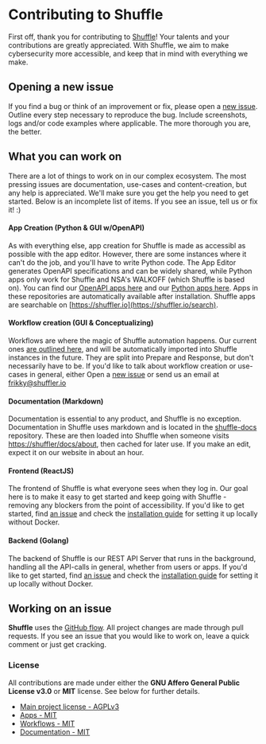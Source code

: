 # Contributing to Shuffle

First off, thank you for contributing to [Shuffle](https://shuffler.io/)! Your talents and your contributions are greatly appreciated. With Shuffle, we aim to make cybersecurity more accessible, and keep that in mind with everything we make. 

## Opening a new issue

If you find a bug or think of an improvement or fix, please open a [new issue](https://github.com/frikky/Shuffle/issues/new). Outline every step necessary to reproduce the bug. Include screenshots, logs and/or code examples where applicable. The more thorough you are, the better.

## What you can work on
There are a lot of things to work on in our complex ecosystem. The most pressing issues are documentation, use-cases and content-creation, but any help is appreciated. We'll make sure you get the help you need to get started. Below is an incomplete list of items. If you see an issue, tell us or fix it! :)

#### App Creation (Python & GUI w/OpenAPI)
As with everything else, app creation for Shuffle is made as accessibl as possible with the app editor. However, there are some instances where it can't do the job, and you'll have to write Python code. The App Editor generates OpenAPI specifications and can be widely shared, while Python apps only work for Shuffle and NSA's WALKOFF (which Shuffle is based on). You can find our [OpenAPI apps here](https://github.com/frikky/security-openapis) and our [Python apps here](https://github.com/frikky/shuffle-apps). Apps in these repositories are automatically available after installation. Shuffle apps are searchable on [https://shuffler.io](https://shuffler.io/search).

#### Workflow creation (GUI & Conceptualizing) 
Workflows are where the magic of Shuffle automation happens. Our current ones [are outlined here](https://github.com/frikky/security-openapis), and will be automatically imported into Shuffle instances in the future. They are split into Prepare and Response, but don't necessarily have to be. If you'd like to talk about workflow creation or use-cases in general, either Open a [new issue](https://github.com/frikky/shuffle-workflows/issues/new) or send us an email at [frikky@shuffler.io](mailto:frikky@shuffler.io) 

#### Documentation (Markdown)
Documentation is essential to any product, and Shuffle is no exception. Documentation in Shuffle uses markdown and is located in the [shuffle-docs](https://github.com/frikky/shuffle-docs/tree/master/docs) repository. These are then loaded into Shuffle when someone visits [https://shuffler/docs/about](https://shuffler/docs/about), then cached for later use. If you make an edit, expect it on our website in about an hour.

#### Frontend (ReactJS)
The frontend of Shuffle is what everyone sees when they log in. Our goal here is to make it easy to get started and keep going with Shuffle - removing any blockers from the point of accessibility. If you'd like to get started, find [an issue](https://github.com/frikky/Shuffle/issues) and check the [installation guide](https://github.com/frikky/Shuffle/blob/master/install-guide.md#local-development-installation) for setting it up locally without Docker. 

#### Backend (Golang)
The backend of Shuffle is our REST API Server that runs in the background, handling all the API-calls in general, whether from users or apps. If you'd like to get started, find [an issue](https://github.com/frikky/Shuffle/issues) and check the [installation guide](https://github.com/frikky/Shuffle/blob/master/install-guide.md#local-development-installation) for setting it up locally without Docker. 

## Working on an issue

**Shuffle** uses the [GitHub flow](https://guides.github.com/introduction/flow/index.html). All project changes are made through pull requests.
If you see an issue that you would like to work on, leave a quick comment or just get cracking. 

### License

All contributions are made under either the **GNU Affero General Public License v3.0** or **MIT** license. See below for further details.

* [Main project license - AGPLv3](https://github.com/frikky/Shuffle/blob/master/LICENSE)
* [Apps - MIT](https://github.com/frikky/Shuffle-apps/blob/master/LICENSE)
* [Workflows - MIT](https://github.com/frikky/Shuffle-workflows/blob/master/LICENSE)
* [Documentation - MIT](https://github.com/frikky/Shuffle-docs/blob/master/LICENSE)
